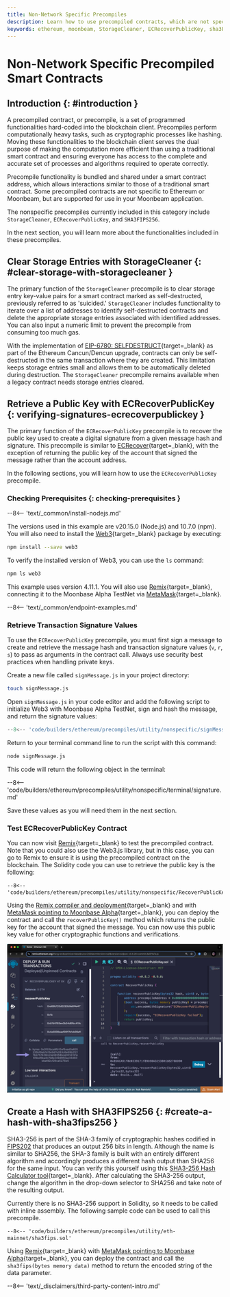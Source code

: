 ```yaml
---
title: Non-Network Specific Precompiles
description: Learn how to use precompiled contracts, which are not specific to Ethereum or Moonbeam, yet are supported for use in your application.
keywords: ethereum, moonbeam, StorageCleaner, ECRecoverPublicKey, sha3FIPS256
---
```


# Non-Network Specific Precompiled Smart Contracts

## Introduction {: #introduction }

A precompiled contract, or precompile, is a set of programmed functionalities hard-coded into the blockchain client. Precompiles perform computationally heavy tasks, such as cryptographic processes like hashing. Moving these functionalities to the blockchain client serves the dual purpose of making the computation more efficient than using a traditional smart contract and ensuring everyone has access to the complete and accurate set of processes and algorithms required to operate correctly.

Precompile functionality is bundled and shared under a smart contract address, which allows interactions similar to those of a traditional smart contract. Some precompiled contracts are not specific to Ethereum or Moonbeam, but are supported for use in your Moonbeam application. 

The nonspecific precompiles currently included in this category include `StorageCleaner`, `ECRecoverPublicKey`, and `SHA3FIPS256`. 

In the next section, you will learn more about the functionalities included in these precompiles.  

## Clear Storage Entries with StorageCleaner {: #clear-storage-with-storagecleaner }

The primary function of the `StorageCleaner` precompile is to clear storage entry key-value pairs for a smart contract marked as self-destructed, previously referred to as 'suicided.' `StorageCleaner` includes functionality to iterate over a list of addresses to identify self-destructed contracts and delete the appropriate storage entries associated with identified addresses. You can also input a numeric limit to prevent the precompile from consuming too much gas. 

With the implementation of [EIP-6780: SELFDESTRUCT](https://eips.ethereum.org/EIPS/eip-6780){target=\_blank} as part of the Ethereum Cancun/Dencun upgrade, contracts can only be self-destructed in the same transaction where they are created. This limitation keeps storage entries small and allows them to be automatically deleted during destruction. The `StorageCleaner` precompile remains available when a legacy contract needs storage entries cleared. 

## Retrieve a Public Key with ECRecoverPublicKey {: verifying-signatures-ecrecoverpublickey }

The primary function of the `ECRecoverPublicKey` precompile is to recover the public key used to create a digital signature from a given message hash and signature. This precompile is similar to [ECRecover](/builders/ethereum/precompiles/utility/eth-mainnet/#verify-signatures-with-ecrecover/){target=\_blank}, with the exception of returning the public key of the account that signed the message rather than the account address. 

In the following sections, you will learn how to use the `ECRecoverPublicKey` precompile.

### Checking Prerequisites {: checking-prerequisites }

--8<-- 'text/_common/install-nodejs.md'

The versions used in this example are v20.15.0 (Node.js) and 10.7.0 (npm). You will also need to install the [Web3](https://web3js.readthedocs.io/en/latest){target=\_blank} package by executing:

```bash
npm install --save web3
```

To verify the installed version of Web3, you can use the `ls` command:

```bash
npm ls web3
```

This example uses version 4.11.1. You will also use [Remix](/builders/ethereum/dev-env/remix/){target=\_blank}, connecting it to the Moonbase Alpha TestNet via [MetaMask](/tokens/connect/metamask/){target=\_blank}.

--8<-- 'text/_common/endpoint-examples.md'

### Retrieve Transaction Signature Values

To use the `ECRecoverPublicKey` precompile, you must first sign a message to create and retrieve the message hash and transaction signature values (`v`, `r`, `s`) to pass as arguments in the contract call. Always use security best practices when handling private keys. 

Create a new file called `signMessage.js` in your project directory:

```bash
touch signMessage.js
```

Open `signMessage.js` in your code editor and add the following script to initialize Web3 with Moonbase Alpha TestNet, sign and hash the message, and return the signature values:

```js title="signMessage.js"
--8<-- 'code/builders/ethereum/precompiles/utility/nonspecific/signMessage.js'
```

Return to your terminal command line to run the script with this command:

```bash
node signMessage.js
```

This code will return the following object in the terminal:

--8<-- 'code/builders/ethereum/precompiles/utility/nonspecific/terminal/signature.md'

Save these values as you will need them in the next section.

### Test ECRecoverPublicKey Contract

You can now visit [Remix](https://remix.ethereum.org/){target=\_blank} to test the precompiled contract. Note that you could also use the Web3.js library, but in this case, you can go to Remix to ensure it is using the precompiled contract on the blockchain. The Solidity code you can use to retrieve the public key is the following:

```solidity title="RecoverPublicKey.sol"
--8<-- 'code/builders/ethereum/precompiles/utility/nonspecific/RecoverPublicKey.sol'
```

Using the [Remix compiler and deployment](/builders/ethereum/dev-env/remix/){target=\_blank} and with [MetaMask pointing to Moonbase Alpha](/tokens/connect/metamask/){target=\_blank}, you can deploy the contract and call the `recoverPublicKey()` method which returns the public key for the account that signed the message. You can now use this public key value for other cryptographic functions and verifications.

![Returned Public Key on Remix](/images/builders/ethereum/precompiles/utility/nonspecific/nonspecific-1.webp)

## Create a Hash with SHA3FIPS256 {: #create-a-hash-with-sha3fips256 }

SHA3-256 is part of the SHA-3 family of cryptographic hashes codified in [FIPS202](https://nvlpubs.nist.gov/nistpubs/FIPS/NIST.FIPS.202.pdf) that produces an output 256 bits in length. Although the name is similar to SHA256, the SHA-3 family is built with an entirely different algorithm and accordingly produces a different hash output than SHA256 for the same input. You can verify this yourself using this [SHA3-256 Hash Calculator tool](https://md5calc.com/hash/sha3-256){target=\_blank}. After calculating the SHA3-256 output, change the algorithm in the drop-down selector to SHA256 and take note of the resulting output.

Currently there is no SHA3-256 support in Solidity, so it needs to be called with inline assembly. The following sample code can be used to call this precompile.

```solidity
--8<-- 'code/builders/ethereum/precompiles/utility/eth-mainnet/sha3fips.sol'
```

Using [Remix](/builders/ethereum/dev-env/remix/){target=\_blank} with [MetaMask pointing to Moonbase Alpha](/tokens/connect/metamask/){target=\_blank}, you can deploy the contract and call the `sha3fips(bytes memory data)` method to return the encoded string of the data parameter.

--8<-- 'text/_disclaimers/third-party-content-intro.md'